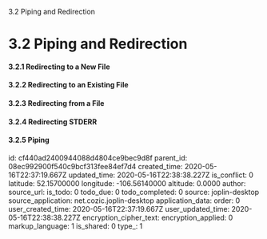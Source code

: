 3.2 Piping and Redirection

# 3.2 Piping and Redirection
#### 3.2.1 Redirecting to a New File
#### 3.2.2 Redirecting to an Existing File
#### 3.2.3 Redirecting from a File
#### 3.2.4 Redirecting STDERR
#### 3.2.5 Piping

id: cf440ad2400944088d4804ce9bec9d8f
parent_id: 08ec992900f540c9bcf313fee84ef7d4
created_time: 2020-05-16T22:37:19.667Z
updated_time: 2020-05-16T22:38:38.227Z
is_conflict: 0
latitude: 52.15700000
longitude: -106.56140000
altitude: 0.0000
author: 
source_url: 
is_todo: 0
todo_due: 0
todo_completed: 0
source: joplin-desktop
source_application: net.cozic.joplin-desktop
application_data: 
order: 0
user_created_time: 2020-05-16T22:37:19.667Z
user_updated_time: 2020-05-16T22:38:38.227Z
encryption_cipher_text: 
encryption_applied: 0
markup_language: 1
is_shared: 0
type_: 1